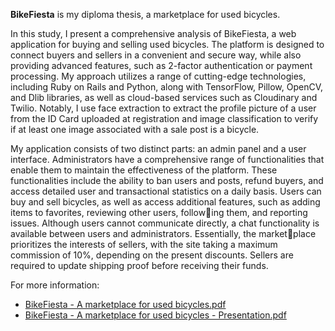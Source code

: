 **BikeFiesta** is my diploma thesis, a marketplace for used bicycles.

In this study, I present a comprehensive analysis of BikeFiesta, a web application for buying and selling used bicycles. The platform is designed to connect buyers and sellers in a convenient and secure way, while also providing advanced features, such as 2-factor authentication or payment processing. My approach utilizes a range of cutting-edge technologies, including Ruby on Rails and Python, along with TensorFlow, Pillow, OpenCV, and Dlib libraries, as well as cloud-based services such as Cloudinary and Twilio. Notably, I use face extraction to extract the profile picture of a user from the ID Card uploaded at registration and image classification to verify if at least one image associated with a sale post is a bicycle.

My application consists of two distinct parts: an admin panel and a user interface. Administrators have a comprehensive range of functionalities that enable them to maintain the effectiveness of the platform. These functionalities include the ability to ban users and posts, refund buyers, and access detailed user and transactional statistics on a daily basis. Users can buy and sell bicycles, as well as access additional features, such as adding items to favorites, reviewing other users, following them, and reporting issues. Although users cannot communicate directly, a chat functionality is available between users and administrators. Essentially, the marketplace prioritizes the interests of sellers, with the site taking a maximum commission of 10%, depending on the present discounts. Sellers are required to update shipping proof before receiving their funds.

For more information: 
- [BikeFiesta - A marketplace for used bicycles.pdf](https://github.com/pauladam2001/BikeFiesta-DiplomaThesis/files/12785265/Licenta.IE.ADAM.VA.PAUL-ADRIAN.pdf)
- [BikeFiesta - A marketplace for used bicycles - Presentation.pdf](https://github.com/pauladam2001/BikeFiesta-DiplomaThesis/files/12785269/BikeFiesta.-.A.marketplace.for.used.bicycles.-.Slides.pdf)
